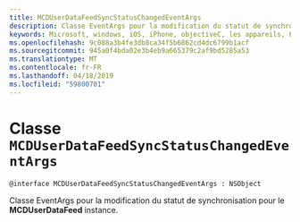 ```yaml
---
title: MCDUserDataFeedSyncStatusChangedEventArgs
description: Classe EventArgs pour la modification du statut de synchronisation pour le **MCDUserDataFeed** instance.
keywords: Microsoft, windows, iOS, iPhone, objectiveC, les appareils, Project Rome connectés
ms.openlocfilehash: 9c088a3b4fe3db8ca34f5b6862cd4dc6799b1acf
ms.sourcegitcommit: 945a0f4bda02e3b4eb9a665379c2af9bd5285a53
ms.translationtype: MT
ms.contentlocale: fr-FR
ms.lasthandoff: 04/18/2019
ms.locfileid: "59800701"
---
```

# <a name="class-mcduserdatafeedsyncstatuschangedeventargs"></a>Classe `MCDUserDataFeedSyncStatusChangedEventArgs` 

```
@interface MCDUserDataFeedSyncStatusChangedEventArgs : NSObject
```  

Classe EventArgs pour la modification du statut de synchronisation pour le **MCDUserDataFeed** instance.